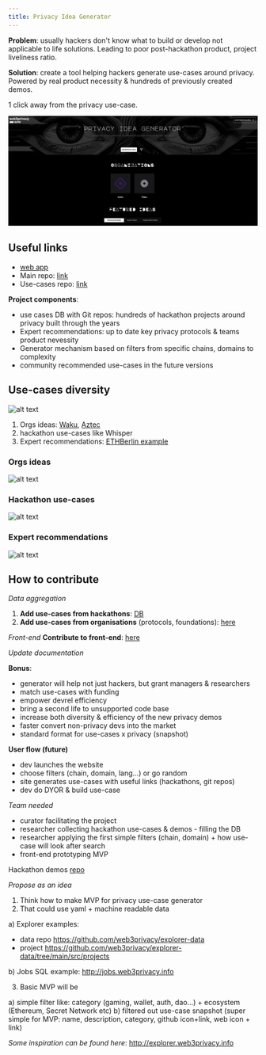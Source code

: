```yaml
---
title: Privacy Idea Generator
---
```


**Problem**: usually hackers don't know what to build or develop not applicable to life solutions. Leading to poor post-hackathon product, project liveliness ratio.

**Solution**: create a tool helping hackers generate use-cases around privacy. Powered by real product necessity & hundreds of previously created demos.

1 click away from the privacy use-case.

![alt text](https://github.com/web3privacy/docs/blob/main/src/content/docs/assets/privacy%20idea%20generator.png)

## Useful links
- [web app](https://ideas.web3privacy.info)
- Main repo: [link](https://github.com/web3privacy/privacy-idea-generator)
- Use-cases repo: [link](https://github.com/web3privacy/web3privacy/blob/main/Market%20overview/Ethereum%20Ecosystem/Hackathon%20projects.md)

**Project components**:
- use cases DB with Git repos: hundreds of hackathon projects around privacy built through the years
- Expert recommendations: up to date key privacy protocols & teams product nevessity
- Generator mechanism based on filters from specific chains, domains to complexity
- community recommended use-cases in the future versions

## Use-cases diversity

![alt text](https://github.com/web3privacy/docs/blob/main/src/content/docs/assets/3%20types%20of%20use-cases.png)
1. Orgs ideas: [Waku](https://github.com/waku-org/ideas/), [Aztec](https://github.com/AztecProtocol/dev-rel/blob/main/hackathons/INSPIRATION.md)
2. hackathon use-cases like Whisper
3. Expert recommendations: [ETHBerlin example](https://cryptpad.fr/pad/#/2/pad/view/sKQtC07xhA5jHvs9cnnBz+rOl74ds9WUPjuusf6y7us/)

### Orgs ideas
![alt text](https://github.com/web3privacy/docs/blob/main/src/content/docs/assets/Orgs%20use-cases%20ideas.png)

### Hackathon use-cases
![alt text](https://github.com/web3privacy/docs/blob/main/src/content/docs/assets/Hackathon%20use-cases%20(ETHDam%20example).png)

### Expert recommendations
![alt text](https://github.com/web3privacy/docs/blob/main/src/content/docs/assets/Expert%20ideas%20(ETHBerlin%20example).png)

## How to contribute

_Data aggregation_
1. **Add use-cases from hackathons**: [DB](https://github.com/web3privacy/web3privacy/blob/main/Market%20overview/Ethereum%20Ecosystem/Hackathon%20projects.md)
2. **Add use-cases from organisations** (protocols, foundations): [here](https://github.com/web3privacy/hackathonusecases/blob/main/src/Organizational%20use-cases.md)

_Front-end_
**Contribute to front-end**: [here](https://github.com/hackyguru/web3privacy-ideas) 

_Update documentation_

**Bonus**:
- generator will help not just hackers, but grant managers & researchers
- match use-cases with funding
- empower devrel efficiency
- bring a second life to unsupported code base
- increase both diversity & efficiency of the new privacy demos
- faster convert non-privacy devs into the market
- standard format for use-cases x privacy (snapshot)

**User flow (future)**
- dev launches the website
- choose filters (chain, domain, lang...) or go random 
- site generates use-cases with useful links (hackathons, git repos)
- dev do DYOR & build use-case

_Team needed_
- curator facilitating the project
- researcher collecting hackathon use-cases & demos - filling the DB
- researcher applying the first simple filters (chain, domain) + how use-case will look after search
- front-end prototyping MVP

Hackathon demos [repo](https://github.com/web3privacy/web3privacy/blob/main/Market%20overview/Ethereum%20Ecosystem/Hackathon%20projects.md)

_Propose as an idea_

1. Think how to make MVP for privacy use-case generator
2. That could use yaml + machine readable data 

a) Explorer examples: 
- data repo https://github.com/web3privacy/explorer-data
- project https://github.com/web3privacy/explorer-data/tree/main/src/projects

b) Jobs SQL example: http://jobs.web3privacy.info

3. Basic MVP will be


a) simple filter like: category (gaming, wallet, auth, dao...) + ecosystem (Ethereum, Secret Network etc)
b) filtered out use-case snapshot (super simple for MVP: name, description, category, github icon+link, web icon + link)

_Some inspiration can be found here_: http://explorer.web3privacy.info

